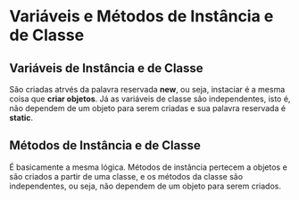 # Variáveis e Métodos de Instância e de Classe

## Variáveis de Instância e de Classe

São criadas atrvés da palavra reservada **new**, ou seja, instaciar é a mesma coisa que **criar objetos**. Já as variáveis de classe são independentes, isto é, não dependem de um objeto para serem criadas e sua palavra reservada é **static**.

## Métodos de Instância e de Classe

É basicamente a mesma lógica. Métodos de instância pertecem a objetos e são criados a partir de uma classe, e os métodos da classe são independentes, ou seja, não dependem de um objeto para serem criados.
